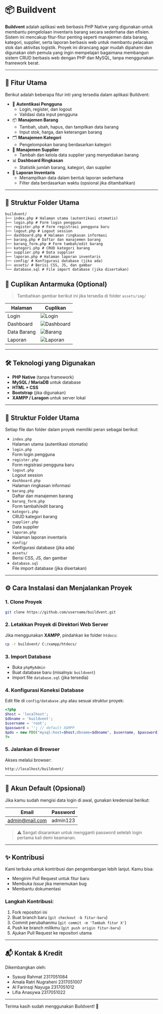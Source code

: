 
# 📦 Buildvent

**Buildvent** adalah aplikasi web berbasis PHP Native yang digunakan untuk membantu pengelolaan inventaris barang secara sederhana dan efisien. Sistem ini mencakup fitur-fitur penting seperti manajemen data barang, kategori, supplier, serta laporan berbasis web untuk membantu pelacakan stok dan aktivitas logistik.
Proyek ini dirancang agar mudah dipahami dan digunakan oleh pemula yang ingin mempelajari bagaimana membangun sistem CRUD berbasis web dengan PHP dan MySQL, tanpa menggunakan framework berat.

---

## 🚀 Fitur Utama

Berikut adalah beberapa fitur inti yang tersedia dalam aplikasi Buildvent:

- 🔐 **Autentikasi Pengguna**
  - Login, register, dan logout
  - Validasi data input pengguna
- 📦 **Manajemen Barang**
  - Tambah, ubah, hapus, dan tampilkan data barang
  - Input stok, harga, dan keterangan barang
- 🗂️ **Manajemen Kategori**
  - Pengelompokan barang berdasarkan kategori
- 🤝 **Manajemen Supplier**
  - Tambah dan kelola data supplier yang menyediakan barang
- 📊 **Dashboard Ringkasan**
  - Statistik jumlah barang, kategori, dan supplier
- 🧾 **Laporan Inventaris**
  - Menampilkan data dalam bentuk laporan sederhana
  - Filter data berdasarkan waktu (opsional jika ditambahkan)

---

## 📁 Struktur Folder Utama

```plaintext
buildvent/
├── index.php # Halaman utama (autentikasi otomatis)
├── login.php # Form login pengguna
├── register.php # Form registrasi pengguna baru
├── logout.php # Logout session
├── dashboard.php # Halaman ringkasan informasi
├── barang.php # Daftar dan manajemen barang
├── barang_form.php # Form tambah/edit barang
├── kategori.php # CRUD kategori barang
├── supplier.php # Data supplier
├── laporan.php # Halaman laporan inventaris
├── config/ # Konfigurasi database (jika ada)
├── assets/ # Berisi CSS, JS, dan gambar
└── database.sql # File import database (jika disertakan)
```

## 📸 Cuplikan Antarmuka (Optional)

> Tambahkan gambar berikut ini jika tersedia di folder `assets/img/`

| Halaman    | Cuplikan                         |
|------------|----------------------------------|
| Login      | ![Login](assets/img/login.png)   |
| Dashboard  | ![Dashboard](assets/img/dashboard.png) |
| Data Barang| ![Barang](assets/img/barang.png) |
| Laporan    | ![Laporan](assets/img/laporan.png) |

---

## 🛠️ Teknologi yang Digunakan

- **PHP Native** (tanpa framework)
- **MySQL / MariaDB** untuk database
- **HTML + CSS**
- **Bootstrap** (jika digunakan)
- **XAMPP / Laragon** untuk server lokal

---

## 📁 Struktur Folder Utama

Setiap file dan folder dalam proyek memiliki peran sebagai berikut:

- `index.php`  
  Halaman utama (autentikasi otomatis)  
- `login.php`  
  Form login pengguna  
- `register.php`  
  Form registrasi pengguna baru  
- `logout.php`  
  Logout session  
- `dashboard.php`  
  Halaman ringkasan informasi  
- `barang.php`  
  Daftar dan manajemen barang  
- `barang_form.php`  
  Form tambah/edit barang  
- `kategori.php`  
  CRUD kategori barang  
- `supplier.php`  
  Data supplier  
- `laporan.php`  
  Halaman laporan inventaris  
- `config/`  
  Konfigurasi database (jika ada)  
- `assets/`  
  Berisi CSS, JS, dan gambar  
- `database.sql`  
  File import database (jika disertakan)  

---

## ⚙️ Cara Instalasi dan Menjalankan Proyek

### 1. Clone Proyek

```bash
git clone https://github.com/username/buildvent.git
```

### 2. Letakkan Proyek di Direktori Web Server

Jika menggunakan **XAMPP**, pindahkan ke folder `htdocs`:
```bash
cp -r buildvent/ C:/xampp/htdocs/
```

### 3. Import Database

- Buka `phpMyAdmin`
- Buat database baru (misalnya: `buildvent`)
- Import file `database.sql` (jika tersedia)

### 4. Konfigurasi Koneksi Database

Edit file di `config/database.php` atau sesuai struktur proyek:

```php
<?php
$host = 'localhost';
$dbname = 'buildvent';
$username = 'root';
$password = ''; // default XAMPP
$pdo = new PDO("mysql:host=$host;dbname=$dbname", $username, $password);
?>
```

### 5. Jalankan di Browser

Akses melalui browser:
```
http://localhost/buildvent/
```

---

## 👤 Akun Default (Opsional)

Jika kamu sudah mengisi data login di awal, gunakan kredensial berikut:

| Email             | Password   |
|------------------|------------|
| admin@mail.com   | admin123   |

> ⚠️ Sangat disarankan untuk mengganti password setelah login pertama kali demi keamanan.

---

## ✨ Kontribusi

Kami terbuka untuk kontribusi dan pengembangan lebih lanjut. Kamu bisa:

- Mengirim Pull Request untuk fitur baru
- Membuka *Issue* jika menemukan bug
- Membantu dokumentasi

### Langkah Kontribusi:

1. Fork repositori ini
2. Buat branch baru (`git checkout -b fitur-baru`)
3. Commit perubahanmu (`git commit -m 'Tambah fitur X'`)
4. Push ke branch milikmu (`git push origin fitur-baru`)
5. Ajukan Pull Request ke repositori utama

---

## 📬 Kontak & Kredit

Dikembangkan oleh: 
- Syauqi Rahmat 2317051084
- Amala Ratri Nugraheni 2317051007
- Al Farinsqi Nayuga 2317051012
- Lifia Anasywa 2317051022
  
---

Terima kasih sudah menggunakan Buildvent! 🎉
